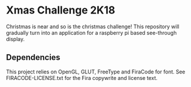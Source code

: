 # Xmas Challenge 2K18

Christmas is near and so is the christmas challenge! This repository will
gradually turn into an application for a raspberry pi based see-through display.

## Dependencies

This project relies on OpenGL, GLUT, FreeType and FiraCode for font. See 
FIRACODE-LICENSE.txt for the Fira copywrite and license text.
